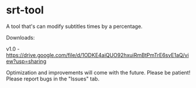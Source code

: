 # srt-tool
A tool that's can modify subtitles times by a percentage.

Downloads:

v1.0 - https://drive.google.com/file/d/1ODKE4aiQUO92hxuiRmBtPmTrE6svE1aQ/view?usp=sharing

Optimization and improvements will come with the future. Please be patient! Please report bugs in the "Issues" tab.

